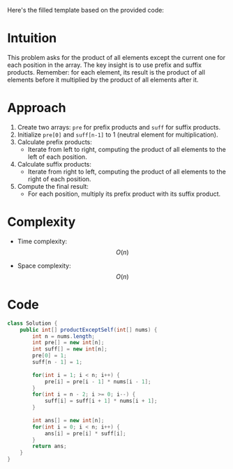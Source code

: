 

Here's the filled template based on the provided code:

# Intuition
This problem asks for the product of all elements except the current one for each position in the array. The key insight is to use prefix and suffix products. Remember: for each element, its result is the product of all elements before it multiplied by the product of all elements after it.

# Approach
1. Create two arrays: `pre` for prefix products and `suff` for suffix products.
2. Initialize `pre[0]` and `suff[n-1]` to 1 (neutral element for multiplication).
3. Calculate prefix products:
   - Iterate from left to right, computing the product of all elements to the left of each position.
4. Calculate suffix products:
   - Iterate from right to left, computing the product of all elements to the right of each position.
5. Compute the final result:
   - For each position, multiply its prefix product with its suffix product.

# Complexity
- Time complexity: $$O(n)$$
* Space complexity: $$O(n)$$

# Code
```java
class Solution {
    public int[] productExceptSelf(int[] nums) {
        int n = nums.length;
        int pre[] = new int[n];
        int suff[] = new int[n];
        pre[0] = 1;
        suff[n - 1] = 1;
        
        for(int i = 1; i < n; i++) {
            pre[i] = pre[i - 1] * nums[i - 1];
        }
        for(int i = n - 2; i >= 0; i--) {
            suff[i] = suff[i + 1] * nums[i + 1];
        }
        
        int ans[] = new int[n];
        for(int i = 0; i < n; i++) {
            ans[i] = pre[i] * suff[i];
        }
        return ans;
    }
}
```